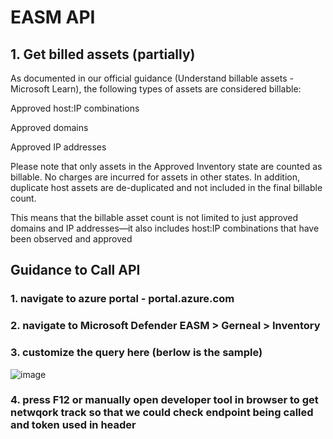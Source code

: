 # EASM API

## 1. Get billed assets (partially)

As documented in our official guidance (Understand billable assets - Microsoft Learn), the following types of assets are considered billable:

Approved host:IP combinations

Approved domains

Approved IP addresses

Please note that only assets in the Approved Inventory state are counted as billable. No charges are incurred for assets in other states. In addition, duplicate host assets are de-duplicated and not included in the final billable count.

This means that the billable asset count is not limited to just approved domains and IP addresses—it also includes host:IP combinations that have been observed and approved

## Guidance to Call API
### 1. navigate to azure portal - portal.azure.com
### 2. navigate to Microsoft Defender EASM > Gerneal > Inventory
### 3. customize the query here (berlow is the sample)
![image](https://github.com/user-attachments/assets/b02fbcdd-23f9-4b79-82ca-2f96feccc61e)
### 4. press F12 or manually open developer tool in browser to get netwqork track so that we could check endpoint being called and token used in header



